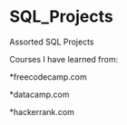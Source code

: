# SQL_Projects
Assorted SQL Projects


Courses I have learned from:

*freecodecamp.com

*datacamp.com

*hackerrank.com
